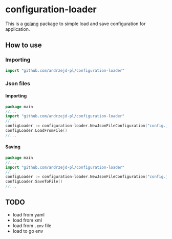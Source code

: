 # configuration-loader

This is a [golang](https://golang.org/) package to simple load and save configuration for application.

## How to use

### Importing
```go
import "github.com/andrzejd-pl/configuration-loader"
```

### Json files

#### Importing
```go
package main
//...
import "github.com/andrzejd-pl/configuration-loader"
//...
configLoader := configuration-loader.NewJsonFileConfiguration("config.json", &configStruct)
configLoader.LoadFromFile()
//...
```

#### Saving
```go
package main
//...
import "github.com/andrzejd-pl/configuration-loader"
//...
configLoader := configuration-loader.NewJsonFileConfiguration("config.json", &configStruct)
configLoader.SaveToFile()
//...
```

## TODO

- load from yaml
- load from xml
- load from `.env` file
- load to go env